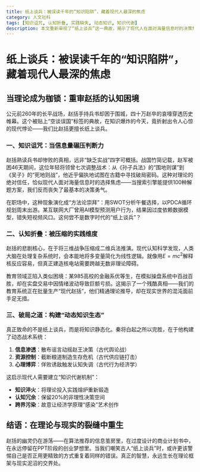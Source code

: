 ```yaml
---
title: 纸上谈兵：被误读千年的“知识陷阱”，藏着现代人最深的焦虑
category: 人文社科
tags: [知识诅咒, 认知折叠, 实践缺失, 动态知识, 知识代谢]
description: 本文重新审视了“纸上谈兵”这一典故，揭示了现代人在面对海量信息时的决策焦虑和实践缺失问题。赵括虽熟读兵书却因缺乏实战经验而失败，这反映了当前社会中普遍存在的“知识诅咒”现象——过度依赖理论和方法论，忽视实际操作中的复杂性和变化。文章指出，构建动态知识生态、实现知识的不断更新与实践验证是解决之道，强调真正的智慧在于将理论与现实相结合，避免陷入静态知识的陷阱。通过案例分析，本文提醒读者在理论与现实的裂缝中寻找重生的机会。
---
```

# 纸上谈兵：被误读千年的“知识陷阱”，藏着现代人最深的焦虑  

## 当理论成为枷锁：重审赵括的认知困境  
公元前260年的长平战场，赵括手持兵书却困于围城，四十万赵卒的哀嚎穿透历史帷幕。这个被贴上“空谈误国”标签的典故，在知识爆炸的今天，竟折射出令人心惊的现代悖论——我们比赵括更擅长纸上谈兵。  

### 一、知识诅咒：当信息量碾压判断力  
赵括熟读兵书却惨败的真相，远非“缺乏实战”四字可概括。战国竹简记载，赵军被困46天期间，这位年轻将领曾七次调整战术：从《孙子兵法》的“围地则谋”到《吴子》的“死地则战”，他近乎偏执地试图在古籍中寻找破局密码。这种对理论的绝对信任，恰似现代人面对海量信息时的选择焦虑——当搜索引擎能提供100种解题方案，我们反而丧失了最基本的决策勇气。  

在职场中，这种现象演化成“方法论崇拜”：用SWOT分析午餐选择，以PDCA循环规划周末出游。某互联网大厂曾用AI模型预测用户行为，结果因过度依赖数据模型，错失短视频风口。这何尝不是数字时代的“纸上谈兵”？  

### 二、认知折叠：被压缩的实践维度  
赵括的悲剧核心，在于将三维战争压缩成二维兵法推演。现代认知科学发现，人类大脑在处理复杂系统时，会本能地将多变量简化为线性逻辑。就像用$E=mc^2$解释核反应容易，但真正建造核电站需要跨越无数非理论障碍。  

教育领域正陷入类似困境：某985高校的金融系优等生，在模拟操盘系统中百战百胜，却在实盘交易中因情绪波动导致巨额亏损。这揭示了一个残酷真相——我们的教育系统正在批量生产“现代赵括”，他们精通理论推导，却在现实世界的混沌面前手足无措。  

### 三、破局之道：构建“动态知识生态”  
真正致命的不是纸上谈兵，而是将知识静态化。秦将白起之所以完胜，在于他构建了动态战术系统：  
1. **信息渗透**：散布谣言动摇赵王决策（古代舆论战）  
2. **资源控制**：截断粮道制造生存危机（古代供应链打击）  
3. **心理博弈**：佯败诱敌触发认知失调（古代行为经济学）  

这启示现代人需要建立“知识代谢机制”：  
- **知识淬火**：将理论投入实践熔炉重新锻造  
- **认知冗余**：保留20%的非理性决策空间  
- **跨界污染**：故意让经济学原理“感染”艺术创作  

## 结语：在理论与现实的裂缝中重生  
赵括的幽灵仍在游荡——在算法推荐的信息茧房里，在过度设计的商业计划书中，在永远停留在PPT阶段的创业梦想里。当我们嘲笑古人“纸上谈兵”时，或许更该警惕自己是否正用更精致的方式重复着同样的错误。真正的智慧，永远生长在理论框架与现实泥沼的交界处。